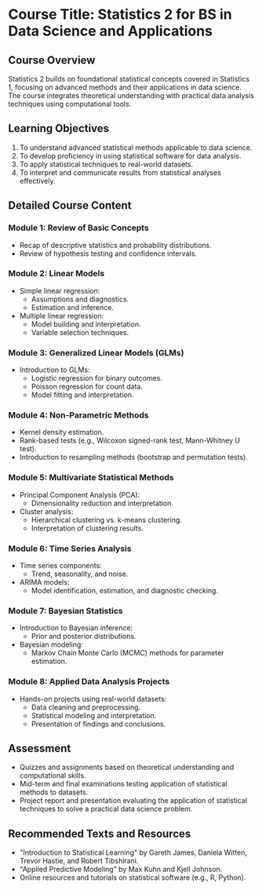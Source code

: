 # Course Title: Statistics 2 for BS in Data Science and Applications

## Course Overview
Statistics 2 builds on foundational statistical concepts covered in Statistics 1, focusing on advanced methods and their applications in data science. The course integrates theoretical understanding with practical data analysis techniques using computational tools.

## Learning Objectives
1. To understand advanced statistical methods applicable to data science.
2. To develop proficiency in using statistical software for data analysis.
3. To apply statistical techniques to real-world datasets.
4. To interpret and communicate results from statistical analyses effectively.

## Detailed Course Content

### Module 1: Review of Basic Concepts
- Recap of descriptive statistics and probability distributions.
- Review of hypothesis testing and confidence intervals.

### Module 2: Linear Models
- Simple linear regression:
  - Assumptions and diagnostics.
  - Estimation and inference.
- Multiple linear regression:
  - Model building and interpretation.
  - Variable selection techniques.

### Module 3: Generalized Linear Models (GLMs)
- Introduction to GLMs:
  - Logistic regression for binary outcomes.
  - Poisson regression for count data.
  - Model fitting and interpretation.

### Module 4: Non-Parametric Methods
- Kernel density estimation.
- Rank-based tests (e.g., Wilcoxon signed-rank test, Mann-Whitney U test).
- Introduction to resampling methods (bootstrap and permutation tests).

### Module 5: Multivariate Statistical Methods
- Principal Component Analysis (PCA):
  - Dimensionality reduction and interpretation.
- Cluster analysis:
  - Hierarchical clustering vs. k-means clustering.
  - Interpretation of clustering results.

### Module 6: Time Series Analysis
- Time series components:
  - Trend, seasonality, and noise.
- ARIMA models:
  - Model identification, estimation, and diagnostic checking.

### Module 7: Bayesian Statistics
- Introduction to Bayesian inference:
  - Prior and posterior distributions.
- Bayesian modeling:
  - Markov Chain Monte Carlo (MCMC) methods for parameter estimation.

### Module 8: Applied Data Analysis Projects
- Hands-on projects using real-world datasets:
  - Data cleaning and preprocessing.
  - Statistical modeling and interpretation.
  - Presentation of findings and conclusions.

## Assessment
- Quizzes and assignments based on theoretical understanding and computational skills.
- Mid-term and final examinations testing application of statistical methods to datasets.
- Project report and presentation evaluating the application of statistical techniques to solve a practical data science problem.

## Recommended Texts and Resources
- "Introduction to Statistical Learning" by Gareth James, Daniela Witten, Trevor Hastie, and Robert Tibshirani.
- "Applied Predictive Modeling" by Max Kuhn and Kjell Johnson.
- Online resources and tutorials on statistical software (e.g., R, Python).
